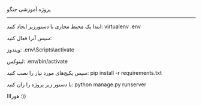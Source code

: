 پروژه آموزشی جنگو

-------------

ابتدا یک محیط مجازی با دستورزیر ایجاد کنید:
virtualenv .env

سپس آنرا فعال کنید:

ویندوز:
.env\Scripts\activate

لینوکس:
.env/bin/activate

سپس پکیج‌های مورد نیاز را نصب کنید:
pip install -r requirements.txt

با دستور زیر پروژه را ران کنید:
python manage.py runserver

هورااا :))